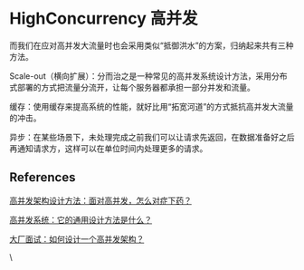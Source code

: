 # HighConcurrency 高并发

而我们在应对高并发大流量时也会采用类似“抵御洪水”的方案，归纳起来共有三种方法。

Scale-out（横向扩展）：分而治之是一种常见的高并发系统设计方法，采用分布式部署的方式把流量分流开，让每个服务器都承担一部分并发和流量。

缓存：使用缓存来提高系统的性能，就好比用“拓宽河道”的方式抵抗高并发大流量的冲击。

异步：在某些场景下，未处理完成之前我们可以让请求先返回，在数据准备好之后再通知请求方，这样可以在单位时间内处理更多的请求。

## References

[高并发架构设计方法：面对高并发，怎么对症下药？](https://time.geekbang.org/column/article/487665?utm\_campaign=geektime\_search\&utm\_content=geektime\_search\&utm\_medium=geektime\_search\&utm\_source=geektime\_search\&utm\_term=geektime\_search)

[高并发系统：它的通用设计方法是什么？](https://time.geekbang.org/column/article/137323?utm\_campaign=geektime\_search\&utm\_content=geektime\_search\&utm\_medium=geektime\_search\&utm\_source=geektime\_search\&utm\_term=geektime\_search)

[大厂面试：如何设计一个高并发架构？](https://mp.weixin.qq.com/s/XJdsxvc9QE16O1w-JHuUQA)

\
